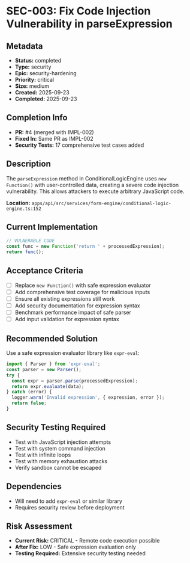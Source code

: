 # SEC-003: Fix Code Injection Vulnerability in parseExpression

## Metadata
- **Status:** completed
- **Type:** security
- **Epic:** security-hardening
- **Priority:** critical
- **Size:** medium
- **Created:** 2025-09-23
- **Completed:** 2025-09-23

## Completion Info
- **PR:** #4 (merged with IMPL-002)
- **Fixed In:** Same PR as IMPL-002
- **Security Tests:** 17 comprehensive test cases added

## Description
The `parseExpression` method in ConditionalLogicEngine uses `new Function()` with user-controlled data, creating a severe code injection vulnerability. This allows attackers to execute arbitrary JavaScript code.

**Location:** `apps/api/src/services/form-engine/conditional-logic-engine.ts:152`

## Current Implementation
```javascript
// VULNERABLE CODE
const func = new Function('return ' + processedExpression);
return func();
```

## Acceptance Criteria
- [ ] Replace `new Function()` with safe expression evaluator
- [ ] Add comprehensive test coverage for malicious inputs
- [ ] Ensure all existing expressions still work
- [ ] Add security documentation for expression syntax
- [ ] Benchmark performance impact of safe parser
- [ ] Add input validation for expression syntax

## Recommended Solution
Use a safe expression evaluator library like `expr-eval`:
```javascript
import { Parser } from 'expr-eval';
const parser = new Parser();
try {
  const expr = parser.parse(processedExpression);
  return expr.evaluate(data);
} catch (error) {
  logger.warn('Invalid expression', { expression, error });
  return false;
}
```

## Security Testing Required
- Test with JavaScript injection attempts
- Test with system command injection
- Test with infinite loops
- Test with memory exhaustion attacks
- Verify sandbox cannot be escaped

## Dependencies
- Will need to add `expr-eval` or similar library
- Requires security review before deployment

## Risk Assessment
- **Current Risk:** CRITICAL - Remote code execution possible
- **After Fix:** LOW - Safe expression evaluation only
- **Testing Required:** Extensive security testing needed